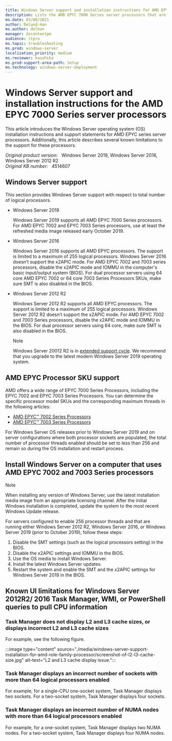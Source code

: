 ```yaml
---
title: Windows Server support and installation instructions for AMD EPYC 7000 Series server processors
description: Lists the AMD EPYC 7000 Series server processors that are supported by Windows Server 2019, Windows Server 2016, and Windows Server 2012 R2. Additionally lists support caveats and installation instructions.
ms.date: 03/08/2021
author: Deland-Han
ms.author: delhan
manager: dscontentpm
audience: itpro
ms.topic: troubleshooting
ms.prod: windows-server
localization_priority: medium
ms.reviewer: kaushika
ms.prod-support-area-path: Setup
ms.technology: windows-server-deployment
---
```

# Windows Server support and installation instructions for the AMD EPYC 7000 Series server processors

This article introduces the Windows Server operating system (OS) installation instructions and support statements for AMD EPYC series server processors. Additionally, this article describes several known limitations to the support for these processors.

_Original product version:_ &nbsp; Windows Server 2019, Windows Server 2016, Windows Server 2012 R2  
_Original KB number:_ &nbsp; 4514607

## Windows Server support

This section provides Windows Server support with respect to total number of logical processors.

- Windows Server 2019

    Windows Server 2019 supports all AMD EPYC 7000 Series processors. For AMD EPYC 7002 and EPYC 7003 Series processors, use at least the refreshed media image released early October 2019.

- Windows Server 2016

    Windows Server 2016 supports all AMD EPYC processors. The support is limited to a maximum of 255 logical processors. Windows Server 2016 doesn’t support the x2APIC mode. For AMD EPYC 7002 and 7003 series processors, disable the x2APIC mode and IOMMU in the computer's basic input/output system (BIOS). For dual processor servers using 64 core AMD EPYC 7002 or 64 core 7003 Series Processors SKUs, make sure SMT is also disabled in the BIOS.

- Windows Server 2012 R2

    Windows Server 2012 R2 supports all AMD EPYC processors. The support is limited to a maximum of 255 logical processors. Windows Server 2012 R2 doesn’t support the x2APIC mode. For AMD EPYC 7002 and 7003 Series processors, disable the x2APIC mode and IOMMU in the BIOS. For dual processor servers using 64 core, make sure SMT is also disabled in the BIOS.

    > [!NOTE]
    > Windows Server 20012 R2 is in [extended support cycle](/lifecycle/products/?alpha=Windows%20Server%202012%20R2). We recommend that you upgrade to the latest modern Windows Server 2019 operating system.

## AMD EPYC Processor SKU support

AMD offers a wide range of EPYC 7000 Series Processors, including the EPYC 7002 and EPYC 7003 Series Processors. You can determine the specific processor model SKUs and the corresponding maximum threads in the following articles:

- [AMD EPYC™ 7002 Series Processors](https://www.amd.com/en/processors/epyc-7002-series)
- [AMD EPYC™ 7003 Series Processors](https://www.amd.com/en/processors/epyc-7003-series)

For Windows Server OS releases prior to Windows Server 2019 and on server configurations where both processor sockets are populated, the total number of processor threads enabled should be set to less than 256 and remain so during the OS installation and restart process.  

## Install Windows Server on a computer that uses AMD EPYC 7002 and 7003 Series processors

> [!NOTE]
> When installing any version of Windows Server, use the latest installation media image from an appropriate licensing channel.  After the initial Windows installation is completed, update the system to the most recent Windows Update release.

For servers configured to enable 256 processor threads and that are running either Windows Server 2012 R2, Windows Server 2016, or Windows Server 2019 (prior to October 2019), follow these steps:

1. Disable the SMT settings (such as the logical processors setting) in the BIOS.
2. Disable the x2APIC settings and IOMMU in the BIOS.
3. Use the OS media to install Windows Server.
4. Install the latest Windows Server updates.
5. Restart the system and enable the SMT and the x2APIC settings for Windows Server 2019 in the BIOS.

## Known UI limitations for Windows Server 2012R2/ 2016 Task Manager, WMI, or PowerShell queries to pull CPU information

### Task Manager does not display L2 and L3 cache sizes, or displays incorrect L2 and L3 cache sizes

For example, see the following figure.

:::image type="content" source="./media/windows-server-support-installation-for-amd-role-family-processor/screenshot-of-l2-l3-cache-size.jpg" alt-text="L2 and L3 cache display issue.":::

### Task Manager displays an incorrect number of sockets with more than 64 logical processors enabled

For example, for a single-CPU one-socket system, Task Manager displays two sockets. For a two-socket system, Task Manager displays four sockets.

### Task Manager displays an incorrect number of NUMA nodes with more than 64 logical processors enabled

For example, for a one-socket system, Task Manager displays two NUMA nodes. For a two-socket system, Task Manager displays four NUMA nodes.
